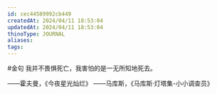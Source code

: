 ```yaml
---
id: cec44589992cb449
createdAt: 2024/04/11 18:53:04
updatedAt: 2024/04/11 18:53:04
thinoType: JOURNAL
aliases: 
tags: 
---
```

#金句 我并不畏惧死亡，我害怕的是一无所知地死去。

——霍夫曼，《今夜星光灿烂》
——马库斯，《马库斯·灯塔集-小小调查员》